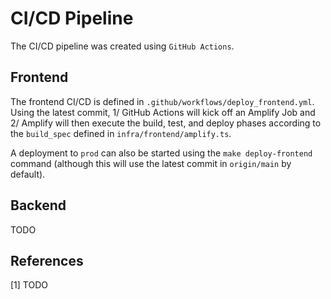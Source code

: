 # CI/CD Pipeline

The CI/CD pipeline was created using `GitHub Actions`.

## Frontend

The frontend CI/CD is defined in `.github/workflows/deploy_frontend.yml`. Using the latest commit, 1/ GitHub Actions will kick off an Amplify Job and 2/ Amplify will then execute the build, test, and deploy phases according to the `build_spec` defined in `infra/frontend/amplify.ts`.

A deployment to `prod` can also be started using the `make deploy-frontend` command (although this will use the latest commit in `origin/main` by default).

## Backend

TODO

## References

[1] TODO
